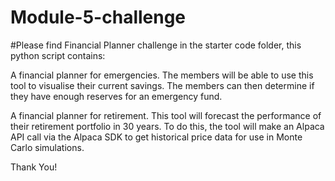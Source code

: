 # Module-5-challenge

#Please find Financial Planner challenge in the starter code folder, this python script contains:

A financial planner for emergencies. The members will be able to use this tool to visualise their current savings. The members can then determine if they have enough reserves for an emergency fund.

A financial planner for retirement. This tool will forecast the performance of their retirement portfolio in 30 years. To do this, the tool will make an Alpaca API call via the Alpaca SDK to get historical price data for use in Monte Carlo simulations.

Thank You!
